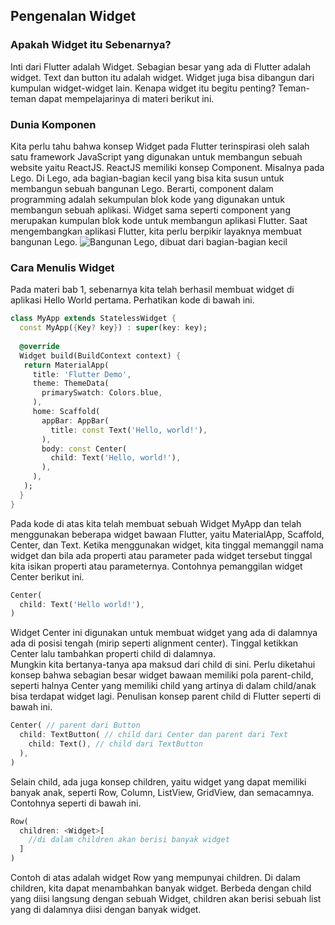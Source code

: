 ## Pengenalan Widget
### Apakah Widget itu Sebenarnya?
Inti dari Flutter adalah Widget. Sebagian besar yang ada di Flutter adalah widget. Text dan button itu adalah widget. Widget juga bisa dibangun dari kumpulan widget-widget lain. Kenapa widget itu begitu penting? Teman-teman dapat mempelajarinya di materi berikut ini.
### Dunia Komponen
Kita perlu tahu bahwa konsep Widget pada Flutter terinspirasi oleh salah satu framework JavaScript yang digunakan untuk membangun sebuah website yaitu ReactJS. ReactJS memiliki konsep Component. Misalnya pada Lego. Di Lego, ada bagian-bagian kecil yang bisa kita susun untuk membangun sebuah bangunan Lego. Berarti, component dalam programming adalah sekumpulan blok kode yang digunakan untuk membangun sebuah aplikasi. Widget sama seperti component yang merupakan kumpulan blok kode untuk membangun aplikasi Flutter. Saat mengembangkan aplikasi Flutter, kita perlu berpikir layaknya membuat bangunan Lego.
![Bangunan Lego, dibuat dari bagian-bagian kecil](https://upload.wikimedia.org/wikipedia/en/d/d7/Lego_Modular_Houses.jpg "Bangunan Lego, dibuat dari bagian-bagian kecil")
### Cara Menulis Widget
Pada materi bab 1, sebenarnya kita telah berhasil membuat widget di aplikasi Hello World pertama. Perhatikan kode di bawah ini.
```dart
class MyApp extends StatelessWidget {
  const MyApp({Key? key}) : super(key: key);
 
  @override
  Widget build(BuildContext context) {
   return MaterialApp(
     title: 'Flutter Demo',
     theme: ThemeData(
       primarySwatch: Colors.blue,
     ),
     home: Scaffold(
       appBar: AppBar(
         title: const Text('Hello, world!'),
       ),
       body: const Center(
         child: Text('Hello, world!'),
       ),
     ),
   );
  }
}
```
Pada kode di atas kita telah membuat sebuah Widget MyApp dan telah menggunakan beberapa widget bawaan Flutter, yaitu MaterialApp, Scaffold, Center, dan Text. Ketika menggunakan widget, kita tinggal memanggil nama widget dan bila ada properti atau parameter pada widget tersebut tinggal kita isikan properti atau parameternya.
Contohnya pemanggilan widget Center berikut ini.
```dart
Center(
  child: Text('Hello world!'),
)
```
Widget Center ini digunakan untuk membuat widget yang ada di dalamnya ada di posisi tengah (mirip seperti alignment center). Tinggal ketikkan Center lalu tambahkan properti child di dalamnya.  
Mungkin kita bertanya-tanya apa maksud dari child di sini. Perlu diketahui konsep bahwa sebagian besar widget bawaan memiliki pola parent-child, seperti halnya Center yang memiliki child yang artinya di dalam child/anak bisa terdapat widget lagi. Penulisan konsep parent child di Flutter seperti di bawah ini.
```dart
Center( // parent dari Button
  child: TextButton( // child dari Center dan parent dari Text
    child: Text(), // child dari TextButton
  ),
)
```
Selain child, ada juga konsep children, yaitu widget yang dapat memiliki banyak anak, seperti Row, Column, ListView, GridView, dan semacamnya. Contohnya seperti di bawah ini.
```dart
Row(
  children: <Widget>[
    //di dalam children akan berisi banyak widget
  ]
)
```
Contoh di atas adalah widget Row yang mempunyai children. Di dalam children, kita dapat menambahkan banyak widget. Berbeda dengan child yang diisi langsung dengan sebuah Widget, children akan berisi sebuah list yang di dalamnya diisi dengan banyak widget.
